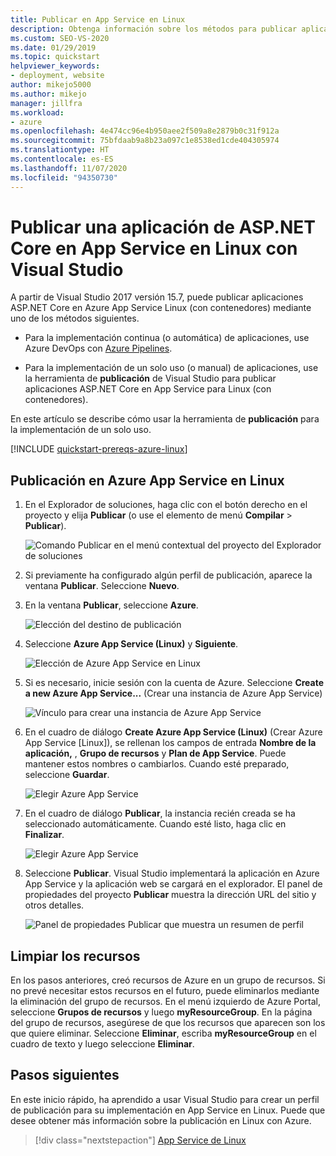 ```yaml
---
title: Publicar en App Service en Linux
description: Obtenga información sobre los métodos para publicar aplicaciones de ASP.NET Core en Azure App Service para Linux mediante contenedores, incluidas las opciones continuas y de un solo uso.
ms.custom: SEO-VS-2020
ms.date: 01/29/2019
ms.topic: quickstart
helpviewer_keywords:
- deployment, website
author: mikejo5000
ms.author: mikejo
manager: jillfra
ms.workload:
- azure
ms.openlocfilehash: 4e474cc96e4b950aee2f509a8e2879b0c31f912a
ms.sourcegitcommit: 75bfdaab9a8b23a097c1e8538ed1cde404305974
ms.translationtype: HT
ms.contentlocale: es-ES
ms.lasthandoff: 11/07/2020
ms.locfileid: "94350730"
---
```

# <a name="publish-an-aspnet-core-app-to-app-service-on-linux-using-visual-studio"></a>Publicar una aplicación de ASP.NET Core en App Service en Linux con Visual Studio

A partir de Visual Studio 2017 versión 15.7, puede publicar aplicaciones ASP.NET Core en Azure App Service Linux (con contenedores) mediante uno de los métodos siguientes.

* Para la implementación continua (o automática) de aplicaciones, use Azure DevOps con [Azure Pipelines](/azure/devops/pipelines/get-started-yaml?view=azdevops&preserve-view=true).

* Para la implementación de un solo uso (o manual) de aplicaciones, use la herramienta de **publicación** de Visual Studio para publicar aplicaciones ASP.NET Core en App Service para Linux (con contenedores).

En este artículo se describe cómo usar la herramienta de **publicación** para la implementación de un solo uso.

[!INCLUDE [quickstart-prereqs-azure-linux](includes/quickstart-prereqs-azure-linux.md)]

## <a name="publish-to-azure-app-service-on-linux"></a>Publicación en Azure App Service en Linux

1. En el Explorador de soluciones, haga clic con el botón derecho en el proyecto y elija **Publicar** (o use el elemento de menú **Compilar** > **Publicar**).

    ![Comando Publicar en el menú contextual del proyecto del Explorador de soluciones](../deployment/media/quickstart-publish.png "Elección de Publicar")

1. Si previamente ha configurado algún perfil de publicación, aparece la ventana **Publicar**. Seleccione **Nuevo**.

1. En la ventana **Publicar**, seleccione **Azure**.

    ![Elección del destino de publicación](../deployment/media/quickstart-publish-azure-new.png)

1. Seleccione **Azure App Service (Linux)** y **Siguiente**.

    ![Elección de Azure App Service en Linux](../deployment/media/quickstart-publish-linux-select-azure-service.png)

1. Si es necesario, inicie sesión con la cuenta de Azure. Seleccione **Create a new Azure App Service...** (Crear una instancia de Azure App Service)

    ![Vínculo para crear una instancia de Azure App Service](../deployment/media/quickstart-publish-linux-create-new-link.png)

1. En el cuadro de diálogo **Create Azure App Service (Linux)** (Crear Azure App Service [Linux]), se rellenan los campos de entrada **Nombre de la aplicación,** , **Grupo de recursos** y **Plan de App Service**. Puede mantener estos nombres o cambiarlos. Cuando esté preparado, seleccione **Guardar**.

    ![Elegir Azure App Service](../deployment/media/quickstart-publish-linux-create-new-dialog.png)

1. En el cuadro de diálogo **Publicar**, la instancia recién creada se ha seleccionado automáticamente. Cuando esté listo, haga clic en **Finalizar**.

    ![Elegir Azure App Service](../deployment/media/quickstart-publish-linux-select-instance.png)

1. Seleccione **Publicar**. Visual Studio implementará la aplicación en Azure App Service y la aplicación web se cargará en el explorador. El panel de propiedades del proyecto **Publicar** muestra la dirección URL del sitio y otros detalles.

    ![Panel de propiedades Publicar que muestra un resumen de perfil](../deployment/media/quickstart-publish-linux-summary-page.png)

## <a name="clean-up-resources"></a>Limpiar los recursos

En los pasos anteriores, creó recursos de Azure en un grupo de recursos. Si no prevé necesitar estos recursos en el futuro, puede eliminarlos mediante la eliminación del grupo de recursos.
En el menú izquierdo de Azure Portal, seleccione **Grupos de recursos** y luego **myResourceGroup**.
En la página del grupo de recursos, asegúrese de que los recursos que aparecen son los que quiere eliminar.
Seleccione **Eliminar**, escriba **myResourceGroup** en el cuadro de texto y luego seleccione **Eliminar**.

## <a name="next-steps"></a>Pasos siguientes

En este inicio rápido, ha aprendido a usar Visual Studio para crear un perfil de publicación para su implementación en App Service en Linux. Puede que desee obtener más información sobre la publicación en Linux con Azure.

> [!div class="nextstepaction"]
> [App Service de Linux](/azure/app-service/containers/app-service-linux-intro)